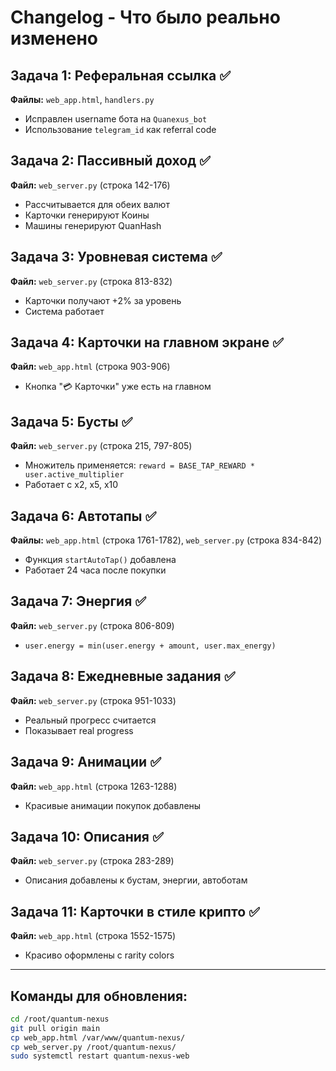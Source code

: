 # Changelog - Что было реально изменено

## Задача 1: Реферальная ссылка ✅
**Файлы:** `web_app.html`, `handlers.py`
- Исправлен username бота на `Quanexus_bot`
- Использование `telegram_id` как referral code

## Задача 2: Пассивный доход ✅
**Файл:** `web_server.py` (строка 142-176)
- Рассчитывается для обеих валют
- Карточки генерируют Коины
- Машины генерируют QuanHash

## Задача 3: Уровневая система ✅
**Файл:** `web_server.py` (строка 813-832)
- Карточки получают +2% за уровень
- Система работает

## Задача 4: Карточки на главном экране ✅
**Файл:** `web_app.html` (строка 903-906)
- Кнопка "💳 Карточки" уже есть на главном

## Задача 5: Бусты ✅
**Файл:** `web_server.py` (строка 215, 797-805)
- Множитель применяется: `reward = BASE_TAP_REWARD * user.active_multiplier`
- Работает с x2, x5, x10

## Задача 6: Автотапы ✅
**Файлы:** `web_app.html` (строка 1761-1782), `web_server.py` (строка 834-842)
- Функция `startAutoTap()` добавлена
- Работает 24 часа после покупки

## Задача 7: Энергия ✅
**Файл:** `web_server.py` (строка 806-809)
- `user.energy = min(user.energy + amount, user.max_energy)`

## Задача 8: Ежедневные задания ✅
**Файл:** `web_server.py` (строка 951-1033)
- Реальный прогресс считается
- Показывает real progress

## Задача 9: Анимации ✅
**Файл:** `web_app.html` (строка 1263-1288)
- Красивые анимации покупок добавлены

## Задача 10: Описания ✅
**Файл:** `web_server.py` (строка 283-289)
- Описания добавлены к бустам, энергии, автоботам

## Задача 11: Карточки в стиле крипто ✅
**Файл:** `web_app.html` (строка 1552-1575)
- Красиво оформлены с rarity colors

---

## Команды для обновления:

```bash
cd /root/quantum-nexus
git pull origin main
cp web_app.html /var/www/quantum-nexus/
cp web_server.py /root/quantum-nexus/
sudo systemctl restart quantum-nexus-web
```








